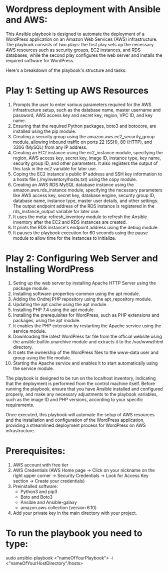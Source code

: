 # Wordpress deployment with Ansible and AWS:
This Ansible playbook is designed to automate the deployment of a WordPress application on an Amazon Web Services (AWS) infrastructure. The playbook consists of two plays: the first play sets up the necessary AWS resources such as security groups, EC2 instances, and RDS databases, while the second play configures the web server and installs the required software for WordPress.

Here's a breakdown of the playbook's structure and tasks:

# Play 1: Setting up AWS Resources
1. Prompts the user to enter various parameters required for the AWS infrastructure setup, such as the database name, master username and password, AWS access key and secret key, region, VPC ID, and key name.
2. Ensuring that the required Python packages, boto3 and botocore, are installed using the pip module.
3. Creating a security group using the amazon.aws.ec2_security_group module, allowing inbound traffic on ports 22 (SSH), 80 (HTTP), and 3306 (MySQL) from any IP address.
4. Creating an EC2 instance using the ec2_instance module, specifying the region, AWS access key, secret key, image ID, instance type, key name, security group ID, and other parameters. It also registers the output of this task in the ec2 variable for later use.
5. Coping the EC2 instance's public IP address and SSH key information to a hosts file (./myinventory/hosts.txt) using the copy module.
6. Creating an AWS RDS MySQL database instance using the amazon.aws.rds_instance module, specifying the necessary parameters like AWS access key, secret key, database engine, security group ID, database name, instance type, master user details, and other settings. The output endpoint address of the RDS instance is registered in the rds_instance_output variable for later use.
7. It uses the meta: refresh_inventory module to refresh the Ansible inventory after the EC2 and RDS instances are created.
8. It prints the RDS instance's endpoint address using the debug module.
9. It pauses the playbook execution for 60 seconds using the pause module to allow time for the instances to initialize.

# Play 2: Configuring Web Server and Installing WordPress

1. Seting up the web server by installing Apache HTTP Server using the package module.
2. Installing software-properties-common using the apt module.
3. Adding the Ondrej PHP repository using the apt_repository module.
4. Updating the apt cache using the apt module.
5. Installing PHP 7.4 using the apt module.
6. Installing the prerequisites for WordPress, such as PHP extensions and packages, using the apt module.
7. It enables the PHP extension by restarting the Apache service using the service module.
8. Downloading the latest WordPress tar file from the official website using the ansible.builtin.unarchive module and extracts it to the /var/www/html directory.
9. It sets the ownership of the WordPress files to the www-data user and group using the file module.
10. Starting the Apache service and enables it to start automatically using the service module.

The playbook is designed to be run on the localhost inventory, indicating that the deployment is performed from the control machine itself. Before running the playbook, ensure that you have Ansible installed and configured properly, and make any necessary adjustments to the playbook variables, such as the image ID and PHP versions, according to your specific requirements.

Once executed, this playbook will automate the setup of AWS resources and the installation and configuration of the WordPress application, providing a streamlined deployment process for WordPress on AWS infrastructure.

# Prerequisites:
1. AWS account with free tier
2. AWS Credentials (AWS Home page -> Click on your nickname on the right upper corner -> Security Credentials -> Look for Access Key section -> Create your credentials)
3. Preinstalled software:
   - Python3 and pip3
   - Boto and Boto3
   - Ansible and Ansible-galaxy
   - amazon.aws collection (version 6.10)
4. Add your private key in the main directory with your project.

# To run the playbook you need to type:
sudo ansible-playbook <"nameOfYourPlaybook"> -i <"nameOfYourHostDirectory"/hosts>
